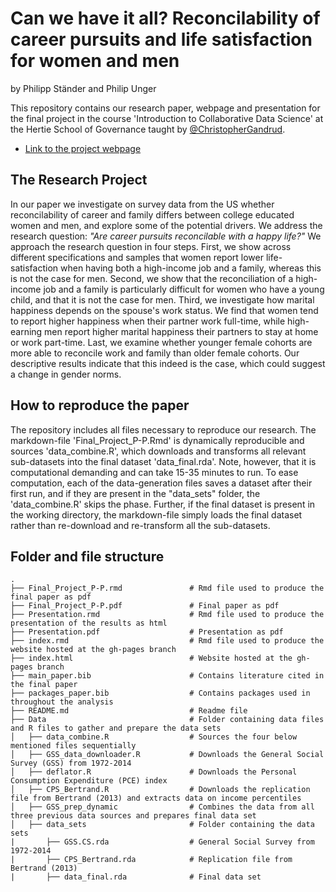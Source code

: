# Can we have it all? Reconcilability of career pursuits and life satisfaction for women and men

by Philipp Ständer and Philip Unger

This repository contains our research paper, webpage and presentation for the final project in the course 'Introduction to Collaborative Data Science' at the Hertie School of Governance taught by <a href="https://github.com/christophergandrud
" target="_blank">@ChristopherGandrud</a>.

- <a href="http://philipp-stdr.github.io/Final_Project_P-P/" target="_blank"> Link to the project webpage </a>

## The Research Project

In our paper we investigate on survey data from the US whether reconcilability of career and family differs between college educated women and men, and explore some of the potential drivers. We address the research question: *"Are career pursuits reconcilable with a happy life?"* We approach the research question in four steps. First, we show across different specifications and samples that women report lower life-satisfaction when having both a high-income job and a family, whereas this is not the case for men. Second, we show that the reconciliation of a high-income job and a family is particularly difficult for women who have a young child, and that it is not the case for men. Third, we investigate how marital happiness depends on the spouse's work status. We find that women tend to report higher happiness when their partner work full-time, while high-earning men report higher marital happiness their partners to stay at home or work part-time. Last, we examine whether younger female cohorts are more able to reconcile work and family than older female cohorts. Our descriptive results indicate that this indeed is the case, which could suggest a change in gender norms. 

## How to reproduce the paper

The repository includes all files necessary to reproduce our research. The markdown-file 'Final_Project_P-P.Rmd' is dynamically reproducible and sources 'data_combine.R', which downloads and transforms all relevant sub-datasets into the final dataset 'data_final.rda'. Note, however, that it is computational demanding and can take 15-35 minutes to run. To ease computation, each of the data-generation files saves a dataset after their first run, and if they are present in the "data_sets" folder, the 'data_combine.R' skips the phase. Further, if the final dataset is present in the working directory, the markdown-file simply loads the final dataset rather than re-download and re-transform all the sub-datasets. 

## Folder and file structure

    .
    ├── Final_Project_P-P.rmd               # Rmd file used to produce the final paper as pdf
    ├── Final_Project_P-P.pdf               # Final paper as pdf
    ├── Presentation.rmd                    # Rmd file used to produce the presentation of the results as html
    ├── Presentation.pdf                    # Presentation as pdf
    ├── index.rmd                           # Rmd file used to produce the website hosted at the gh-pages branch
    ├── index.html                          # Website hosted at the gh-pages branch
    ├── main_paper.bib                      # Contains literature cited in the final paper
    ├── packages_paper.bib                  # Contains packages used in throughout the analysis 
    ├── README.md                           # Readme file
    ├── Data                                # Folder containing data files and R files to gather and prepare the data sets
    │   ├── data_combine.R                  # Sources the four below mentioned files sequentially 
    │   ├── GSS_data_downloader.R           # Downloads the General Social Survey (GSS) from 1972-2014
    │   ├── deflator.R                      # Downloads the Personal Consumption Expenditure (PCE) index
    │   ├── CPS_Bertrand.R                  # Downloads the replication file from Bertrand (2013) and extracts data on income percentiles
    │   ├── GSS_prep_dynamic                # Combines the data from all three previous data sources and prepares final data set
    │   ├── data_sets                       # Folder containing the data sets
    |       ├── GSS.CS.rda                  # General Social Survey from 1972-2014
    |       ├── CPS_Bertrand.rda            # Replication file from Bertrand (2013)
    |       ├── data_final.rda              # Final data set




